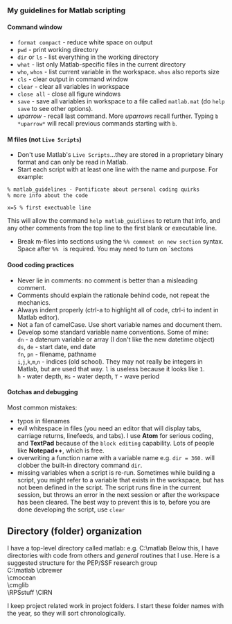 ### My guidelines for Matlab scripting

#### Command window
 * `format compact` - reduce white space on output
 * `pwd` - print working directory
 * `dir` or `ls` - list everything in the working directory
 * `what` - list only Matlab-specific files in the current directory
 * `who`, `whos` - list current variable in the workspace. `whos` also reports size
 * `cls` - clear output in command window
 * `clear` - clear all variables in workspace
 * `close all` - close all figure windows
 * `save` - save all variables in workspace to a file called `matlab.mat` (do `help save` to see other options).
 * *uparrow* - recall last command. More *uparrows* recall further. Typing `b *uparrow*` will recall previous commands starting with `b`.
 

#### M files (not `Live Scripts`)
 * Don't use Matlab's `Live Scripts`...they are stored in a proprietary binary format and can only be read in Matlab.
 * Start each script with at least one line with the name and purpose. For example:
 
  ```
  % matlab_guidelines - Pontificate about personal coding quirks
  % more info about the code
  
  x=5 % first exectuable line
  ```
  
  This will allow the command `help matlab_guidlines` to return that info, and any other comments from the top line to the first blank or executable line.
  * Break m-files into sections using the `%% comment on new section` syntax. Space after `%% ` is required. You may need to turn on `sectons 

#### Good coding practices
 * Never lie in comments: no comment is better than a misleading comment.
 * Comments should explain the rationale behind code, not repeat the mechanics.
 * Always indent properly (ctrl-a to highlight all of code, ctrl-i to indent in Matlab editor).
 * Not a fan of camelCase. Use short variable names and document them.
 * Develop some standard variable name conventions. Some of mine:  
 `dn` - a datenum variable or array (I don't like the new datetime object)  
 `ds`, `de` - start date, end date  
 `fn`, `pn` - filename, pathname  
 `i`,`j`,`k`,`m`,`n` - indices (old school). They may not really be integers in Matlab, but are used that way. `l` is useless because it looks like `1`.  
 `h` - water depth, `Hs` - water depth, `T` - wave period  
 
#### Gotchas and debugging
Most common mistakes:
 * typos in filenames
 * evil whitespace in files (you need an editor that will display tabs, carriage returns, linefeeds, and tabs). I use __Atom__ for serious coding, and __TextPad__ because of the `block editing` capability. Lots of people like __Notepad++__, which is free.
 * overwriting a function name with a variable name e.g. `dir = 360.` will clobber the built-in directory command `dir`.
 * missing variables when a script is re-run. Sometimes while building a script, you might refer to a variable that exists in the workspace, but has not been defined in the script. The script runs fine in the current session, but throws an error in the next session or after the workspace has been cleared. The best way to prevent this is to, before you are done developing the script, use `clear`

## Directory (folder) organization

I have a top-level directory called matlab: e.g. C:\matlab
Below this, I have directories with code from others and *general* routines that I use. Here is a suggested structure for the PEP/SSF research group  
C:\matlab 
    \cbrewer  
    \cmocean  
    \cmglib  
    \RPSstuff 
    \CIRN

    

I keep project related work in project folders. I start these folder names with the year, so they will sort chronologically.
